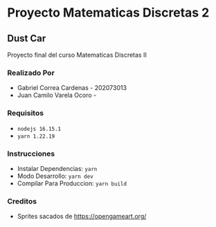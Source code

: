 # Proyecto Matematicas Discretas 2

## Dust Car

Proyecto final del curso Matematicas Discretas II

### Realizado Por

- Gabriel Correa Cardenas - 202073013
- Juan Camilo Varela Ocoro - 

### Requisitos

- `nodejs 16.15.1`
- `yarn 1.22.19`

### Instrucciones

- Instalar Dependencias: `yarn`
- Modo Desarrollo: `yarn dev`
- Compilar Para Produccion: `yarn build`

### Creditos

- Sprites sacados de <https://opengameart.org/>
